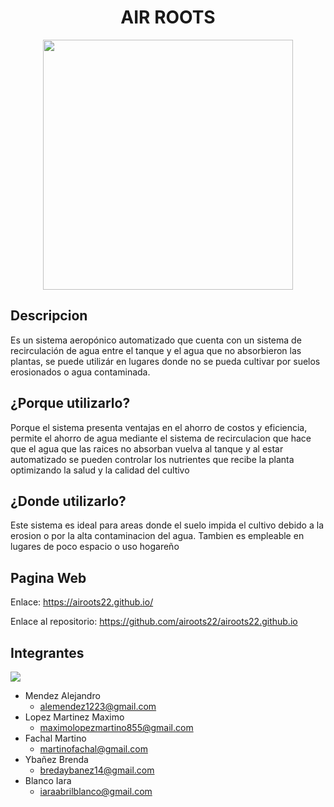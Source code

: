 <div align="center">

# AIR ROOTS

<img src="https://user-images.githubusercontent.com/80421666/205412236-bb8898e1-5658-4e2f-95c9-3e9e5afd11f4.jpeg" height="400" width="400" />

</div>

## Descripcion

Es un sistema aeropónico  automatizado que cuenta con un sistema de recirculación de agua entre el tanque y el agua que no absorbieron las plantas, se puede utilizár en lugares donde no se pueda cultivar por suelos erosionados o agua contaminada.


## ¿Porque utilizarlo?

Porque el sistema presenta ventajas en el ahorro de costos y eficiencia, permite el ahorro de agua mediante el sistema de recirculacion que hace que el agua que las raices no absorban vuelva al tanque y al estar automatizado se pueden controlar los nutrientes que recibe la planta optimizando la salud y la calidad del cultivo

## ¿Donde utilizarlo?

Este sistema es ideal para areas donde el suelo impida el cultivo debido a la erosion o por la alta contaminacion del agua.
Tambien es empleable en lugares de poco espacio o uso hogareño 

## Pagina Web

Enlace: https://airoots22.github.io/

Enlace al repositorio: https://github.com/airoots22/airoots22.github.io

## Integrantes

<img src="https://user-images.githubusercontent.com/80421666/205412349-f1af06dc-8aa2-4945-ac38-56a11f215e0b.jpeg"/>

* Mendez Alejandro 
    * alemendez1223@gmail.com
* Lopez Martinez Maximo
    * maximolopezmartino855@gmail.com
* Fachal Martino
    * martinofachal@gmail.com
* Ybañez Brenda
    * bredaybanez14@gmail.com
* Blanco Iara
    * iaraabrilblanco@gmail.com


    
